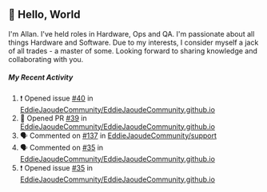 ## :wave: Hello, World

I'm Allan. I've held roles in Hardware, Ops and QA. I'm passionate about all things Hardware and Software. Due to my interests, I consider myself a jack of all trades - a master of some. Looking forward to sharing knowledge and collaborating with you.

##### My Recent Activity
<!--START_SECTION:activity-->
1. ❗️ Opened issue [#40](https://github.com//EddieJaoudeCommunity/EddieJaoudeCommunity.github.io/issues/40) in [EddieJaoudeCommunity/EddieJaoudeCommunity.github.io](https://github.com//EddieJaoudeCommunity/EddieJaoudeCommunity.github.io)
2. 💪 Opened PR [#39](https://github.com//EddieJaoudeCommunity/EddieJaoudeCommunity.github.io/pull/39) in [EddieJaoudeCommunity/EddieJaoudeCommunity.github.io](https://github.com//EddieJaoudeCommunity/EddieJaoudeCommunity.github.io)
3. 🗣 Commented on [#137](https://github.com//EddieJaoudeCommunity/support/issues/137) in [EddieJaoudeCommunity/support](https://github.com//EddieJaoudeCommunity/support)
4. 🗣 Commented on [#35](https://github.com//EddieJaoudeCommunity/EddieJaoudeCommunity.github.io/issues/35) in [EddieJaoudeCommunity/EddieJaoudeCommunity.github.io](https://github.com//EddieJaoudeCommunity/EddieJaoudeCommunity.github.io)
5. ❗️ Opened issue [#35](https://github.com//EddieJaoudeCommunity/EddieJaoudeCommunity.github.io/issues/35) in [EddieJaoudeCommunity/EddieJaoudeCommunity.github.io](https://github.com//EddieJaoudeCommunity/EddieJaoudeCommunity.github.io)
<!--END_SECTION:activity-->

<!--
**AllanRegush/AllanRegush** is a ✨ _special_ ✨ repository because its `README.md` (this file) appears on your GitHub profile.

Here are some ideas to get you started:

- 🔭 I’m currently working on ...
- 🌱 I’m currently learning ...
- 👯 I’m looking to collaborate on ...
- 🤔 I’m looking for help with ...
- 💬 Ask me about ...
- 📫 How to reach me: ...
- 😄 Pronouns: ...
- ⚡ Fun fact: ...
-->
